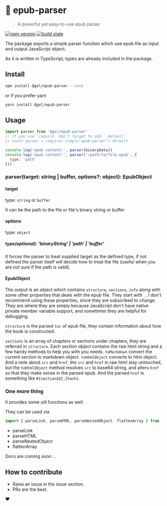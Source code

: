 # 📖 epub-parser

> A powerful yet easy-to-use epub parser

[![npm version](https://badge.fury.io/js/%40gxl%2Fepub-parser.svg)](https://badge.fury.io/js/%40gxl%2Fepub-parser)
[![build state](https://api.travis-ci.org/gaoxiaoliangz/epub-parser.svg?branch=master)](https://travis-ci.org/gaoxiaoliangz/epub-parser)

The package exports a simple parser function which use epub file as input and output JavaScript object.

As it is written in TypeScript, types are already included in the package.

## Install

``` bash
npm install @gxl/epub-parser --save
```
or if you prefer yarn

``` bash
yarn install @gxl/epub-parser
```

## Usage

```js
import parser from '@gxl/epub-parser'
// if you use `require` don't forget to add `.default`
// const parser = require('simple-epub-parser').default

console.log('epub content:', parser(binaryData))
console.log('epub content:', parser('/path/to/file.epub', {
  type: 'path'
}))
```

### parser(target: string | buffer, options?: object): EpubObject

#### target

type: `string` or `buffer`

It can be the path to the file or file's binary string or buffer

#### options

type: `object`

##### type(optional): 'binaryString' | 'path' | 'buffer'

It forces the parser to treat supplied target as the defined type, if not defined the parser itself will decide how to treat the file (useful when you are not sure if the path is valid).

#### EpubObject

The output is an object which contains `structure`, `sections`, `info` along with some other properties that deals with the epub file. They start with `_`. I don't recommend using these properties, since they are subscribed to change. They are where they are simply because JavaScript don't have native private member variable support, and sometimes they are helpful for debugging.

`structure` is the parsed `toc` of epub file, they contain information about how the book is constructed.

`sections` is an array of chapters or sections under chapters, they are referred in `structure`. Each section object contains the raw html string and a few handy methods to help you with you needs. `toMarkdown` convert the current section to markdown object. `toHtmlObject` converts to html object. And a note about `src` and `href`, the `src` and `href` in raw html stay untouched, but the `toHtmlObject` method resolves `src` to base64 string, and alters `href` so that they make sense in the parsed epub. And the parsed `href` is something like `#{sectionId},{hash}`.

### One more thing

It provides some util functions as well. 

They can be used via

```js
import { parseLink, parseHTML, parseNestedObject, flattenArray } from '@gxl/epub-parser'
```

* parseLink
* parseHTML
* parseNestedObject
* flattenArray

Docs are coming soon ...

## How to contribute

* Raise an issue in the issue section.
* PRs are the best.

❤️
